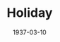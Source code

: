 ---
title: Holiday
date: 1937-03-10
closing_date:
layout: productions
playbill:
Theatre: Theatre Jacksonville
cast:
- Edward Seton: Alan Moreland
- Maid: Betsy Prior
- Johnny Case: Charles Luckie
- Linda Seton: Dorothy Harlan
- Julia Seton: Edith Berman
- Henry: H.V. Rocco
- Susan Potter: Martha Pace Livesay
- Nick Potter: Maurice Perkins
- Laura Cram: Maye Elizabeth Mackinnon
- Ned Seton: Stanley Frazer
- Seton Cram: William Frazier
crew:
- Settings:
  - Birsa Shepard
  - Frances Clou
  - Margaret Pumpelly
  - Mary Noel Preston
- Lighting:
  - H.E. DeFlorin
  - Rudy Baacke
- Sound Effects:
  - H.E. DeFlorin
  - Martin S. Fabian
- Director: Huron L. Blyden
orchestra:
external_links:
---